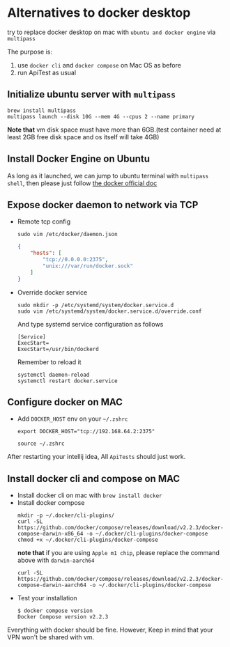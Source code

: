 # Alternatives to docker desktop

try to replace docker desktop on mac with `ubuntu and docker engine` via `multipass`

The purpose is:

1. use `docker cli` and `docker compose` on Mac OS as before
2. run ApiTest as usual

## Initialize ubuntu server with `multipass`

```
brew install multipass
multipass launch --disk 10G --mem 4G --cpus 2 --name primary
```
__Note that__ vm disk space must have more than 6GB.(test container need at least 2GB free disk space and os itself will take 4GB)

## Install Docker Engine on Ubuntu

As long as it launched, we can jump to ubuntu terminal with `multipass shell`, then please just follow [the docker official doc](https://docs.docker.com/engine/install/ubuntu/)

## Expose docker daemon to network via TCP

* Remote tcp config

    `sudo vim /etc/docker/daemon.json`

    ```json
    {
        "hosts": [
            "tcp://0.0.0.0:2375",
            "unix:///var/run/docker.sock"
        ]
    }
    ```

* Override docker service

    ```
    sudo mkdir -p /etc/systemd/system/docker.service.d
    sudo vim /etc/systemd/system/docker.service.d/override.conf
    ```
    
    And type systemd service configuration as follows
    
    ```
    [Service]
    ExecStart=
    ExecStart=/usr/bin/dockerd
    ```

    Remember to reload it

    ```
    systemctl daemon-reload
    systemctl restart docker.service
    ```

## Configure docker on MAC

* Add `DOCKER_HOST` env on your `~/.zshrc`
  ```shell
  export DOCKER_HOST="tcp://192.168.64.2:2375"
  ```

  `source ~/.zshrc`

After restarting your intellij idea, All `ApiTests` should just work.

## Install docker cli and compose on MAC

* Install docker cli on mac with `brew install docker`
* Install docker compose 
  ```
  mkdir -p ~/.docker/cli-plugins/
  curl -SL https://github.com/docker/compose/releases/download/v2.2.3/docker-compose-darwin-x86_64 -o ~/.docker/cli-plugins/docker-compose
  chmod +x ~/.docker/cli-plugins/docker-compose
  ```
  __note that__ if you are using `Apple m1 chip`, please replace the command above with `darwin-aarch64`
  ```
  curl -SL https://github.com/docker/compose/releases/download/v2.2.3/docker-compose-darwin-aarch64 -o ~/.docker/cli-plugins/docker-compose
  ```
* Test your installation
  ```
  $ docker compose version
  Docker Compose version v2.2.3
  ```

 Everything with docker should be fine. However, Keep in mind that your VPN won't be shared with vm.
